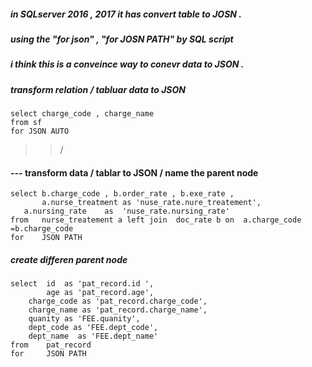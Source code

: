 ##### in SQLserver 2016 , 2017 it has convert table to JOSN .
##### using the "for json" , "for JOSN PATH" by SQL script 
##### i think this is a conveince way to conevr data to JSON . 


>><note1>
##### transform relation /  tabluar data to JSON 
    
    select charge_code , charge_name 
    from sf 
    for JSON AUTO 



>>/<note2>
#### --- transform data / tablar to JSON / name the parent node  
    select b.charge_code , b.order_rate , b.exe_rate , 
           a.nurse_treatment as 'nuse_rate.nure_treatement', 
	   a.nursing_rate    as  'nuse_rate.nursing_rate'
    from   nurse_treatement a left join  doc_rate b on  a.charge_code =b.charge_code 
    for    JSON PATH 

>><note3 >
##### create differen parent node 

    select  id  as 'pat_record.id ', 
            age as 'pat_record.age',  
	    charge_code as 'pat_record.charge_code', 
	    charge_name as 'pat_record.charge_name', 
	    quanity as 'FEE.quanity', 
	    dept_code as 'FEE.dept_code', 
	    dept_name  as 'FEE.dept_name'
    from    pat_record
    for     JSON PATH 



